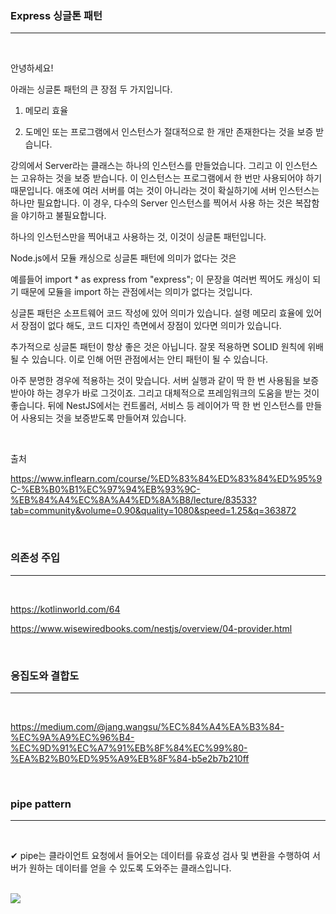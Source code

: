 ### Express 싱글톤 패턴

---

<br>

안녕하세요!

아래는 싱글톤 패턴의 큰 장점 두 가지입니다.

1. 메모리 효율

2. 도메인 또는 프로그램에서 인스턴스가 절대적으로 한 개만 존재한다는 것을 보증 받습니다.

강의에서 Server라는 클래스는 하나의 인스턴스를 만들었습니다. 그리고 이 인스턴스는 고유하는 것을 보증 받습니다. 이 인스턴스는 프로그램에서 한 번만 사용되어야 하기 때문입니다. 애초에 여러 서버를 여는 것이 아니라는 것이 확실하기에 서버 인스턴스는 하나만 필요합니다. 이 경우, 다수의 Server 인스턴스를 찍어서 사용 하는 것은 복잡함을 야기하고 불필요합니다.

하나의 인스턴스만을 찍어내고 사용하는 것, 이것이 싱글톤 패턴입니다.

Node.js에서 모듈 캐싱으로 싱글톤 패턴에 의미가 없다는 것은

예를들어 import \* as express from "express"; 이 문장을 여러번 찍어도 캐싱이 되기 때문에 모듈을 import 하는 관점에서는 의미가 없다는 것입니다.

싱글톤 패턴은 소프트웨어 코드 작성에 있어 의미가 있습니다. 설령 메모리 효율에 있어서 장점이 없다 해도, 코드 디자인 측면에서 장점이 있다면 의미가 있습니다.

추가적으로 싱글톤 패턴이 항상 좋은 것은 아닙니다. 잘못 적용하면 SOLID 원칙에 위배 될 수 있습니다. 이로 인해 어떤 관점에서는 안티 패턴이 될 수 있습니다.

아주 분명한 경우에 적용하는 것이 맞습니다. 서버 실행과 같이 딱 한 번 사용됨을 보증 받아야 하는 경우가 바로 그것이죠. 그리고 대체적으로 프레임워크의 도움을 받는 것이 좋습니다. 뒤에 NestJS에서는 컨트롤러, 서비스 등 레이어가 딱 한 번 인스턴스를 만들어 사용되는 것을 보증받도록 만들어져 있습니다.

<br>

출처

https://www.inflearn.com/course/%ED%83%84%ED%83%84%ED%95%9C-%EB%B0%B1%EC%97%94%EB%93%9C-%EB%84%A4%EC%8A%A4%ED%8A%B8/lecture/83533?tab=community&volume=0.90&quality=1080&speed=1.25&q=363872

<br>

### 의존성 주입

---

<br>

https://kotlinworld.com/64

https://www.wisewiredbooks.com/nestjs/overview/04-provider.html

<br>

### 응집도와 결합도

---

<Br>

https://medium.com/@jang.wangsu/%EC%84%A4%EA%B3%84-%EC%9A%A9%EC%96%B4-%EC%9D%91%EC%A7%91%EB%8F%84%EC%99%80-%EA%B2%B0%ED%95%A9%EB%8F%84-b5e2b7b210ff

<br>

### pipe pattern

---

<br>

✔ pipe는 클라이언트 요청에서 들어오는 데이터를 유효성 검사 및 변환을 수행하여 서버가 원하는 데이터를 얻을 수 있도록 도와주는 클래스입니다.

<br>

<img src="https://user-images.githubusercontent.com/62149784/147855182-45062266-d2a4-4a51-87f1-fc7f25190e06.png">
